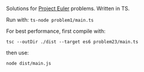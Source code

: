 Solutions for [Project Euler](https://projecteuler.net/) problems. Written in TS.

Run with: `ts-node problem1/main.ts`

For best performance, first compile with:

`tsc --outDir ./dist --target es6 problem23/main.ts`

then use:

`node dist/main.js`

